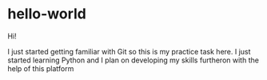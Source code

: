 # hello-world


Hi! 

I just started getting familiar with Git so this is my practice task here. I just started learning Python and I plan on developing my skills furtheron with the help of this platform
